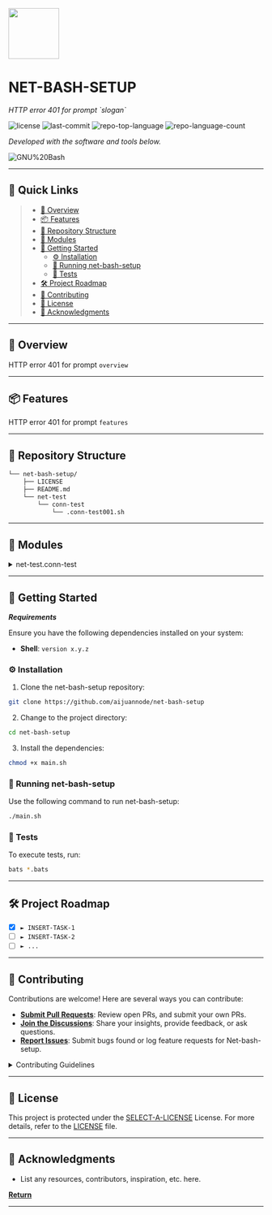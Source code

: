 <p align="left">
  <img src="https://img.icons8.com/?size=512&id=55494&format=png" width="100" />
</p>
<p align="left">
    <h1 align="left">NET-BASH-SETUP</h1>
</p>
<p align="left">
    <em>HTTP error 401 for prompt `slogan`</em>
</p>
<p align="left">
	<img src="https://img.shields.io/github/license/aijuannode/net-bash-setup?style=flat&color=0080ff" alt="license">
	<img src="https://img.shields.io/github/last-commit/aijuannode/net-bash-setup?style=flat&logo=git&logoColor=white&color=0080ff" alt="last-commit">
	<img src="https://img.shields.io/github/languages/top/aijuannode/net-bash-setup?style=flat&color=0080ff" alt="repo-top-language">
	<img src="https://img.shields.io/github/languages/count/aijuannode/net-bash-setup?style=flat&color=0080ff" alt="repo-language-count">
<p>
<p align="left">
		<em>Developed with the software and tools below.</em>
</p>
<p align="left">
	<img src="https://img.shields.io/badge/GNU%20Bash-4EAA25.svg?style=flat&logo=GNU-Bash&logoColor=white" alt="GNU%20Bash">
</p>
<hr>

## 🔗 Quick Links

> - [📍 Overview](#-overview)
> - [📦 Features](#-features)
> - [📂 Repository Structure](#-repository-structure)
> - [🧩 Modules](#-modules)
> - [🚀 Getting Started](#-getting-started)
>   - [⚙️ Installation](#️-installation)
>   - [🤖 Running net-bash-setup](#-running-net-bash-setup)
>   - [🧪 Tests](#-tests)
> - [🛠 Project Roadmap](#-project-roadmap)
> - [🤝 Contributing](#-contributing)
> - [📄 License](#-license)
> - [👏 Acknowledgments](#-acknowledgments)

---

## 📍 Overview

HTTP error 401 for prompt `overview`

---

## 📦 Features

HTTP error 401 for prompt `features`

---

## 📂 Repository Structure

```sh
└── net-bash-setup/
    ├── LICENSE
    ├── README.md
    └── net-test
        └── conn-test
            └── .conn-test001.sh
```

---

## 🧩 Modules

<details closed><summary>net-test.conn-test</summary>

| File                                                                                                             | Summary                                                         |
| ---                                                                                                              | ---                                                             |
| [.conn-test001.sh](https://github.com/aijuannode/net-bash-setup/blob/master/net-test/conn-test/.conn-test001.sh) | HTTP error 401 for prompt `net-test/conn-test/.conn-test001.sh` |

</details>

---

## 🚀 Getting Started

***Requirements***

Ensure you have the following dependencies installed on your system:

* **Shell**: `version x.y.z`

### ⚙️ Installation

1. Clone the net-bash-setup repository:

```sh
git clone https://github.com/aijuannode/net-bash-setup
```

2. Change to the project directory:

```sh
cd net-bash-setup
```

3. Install the dependencies:

```sh
chmod +x main.sh
```

### 🤖 Running net-bash-setup

Use the following command to run net-bash-setup:

```sh
./main.sh
```

### 🧪 Tests

To execute tests, run:

```sh
bats *.bats
```

---

## 🛠 Project Roadmap

- [X] `► INSERT-TASK-1`
- [ ] `► INSERT-TASK-2`
- [ ] `► ...`

---

## 🤝 Contributing

Contributions are welcome! Here are several ways you can contribute:

- **[Submit Pull Requests](https://github.com/aijuannode/net-bash-setup/blob/main/CONTRIBUTING.md)**: Review open PRs, and submit your own PRs.
- **[Join the Discussions](https://github.com/aijuannode/net-bash-setup/discussions)**: Share your insights, provide feedback, or ask questions.
- **[Report Issues](https://github.com/aijuannode/net-bash-setup/issues)**: Submit bugs found or log feature requests for Net-bash-setup.

<details closed>
    <summary>Contributing Guidelines</summary>

1. **Fork the Repository**: Start by forking the project repository to your GitHub account.
2. **Clone Locally**: Clone the forked repository to your local machine using a Git client.
   ```sh
   git clone https://github.com/aijuannode/net-bash-setup
   ```
3. **Create a New Branch**: Always work on a new branch, giving it a descriptive name.
   ```sh
   git checkout -b new-feature-x
   ```
4. **Make Your Changes**: Develop and test your changes locally.
5. **Commit Your Changes**: Commit with a clear message describing your updates.
   ```sh
   git commit -m 'Implemented new feature x.'
   ```
6. **Push to GitHub**: Push the changes to your forked repository.
   ```sh
   git push origin new-feature-x
   ```
7. **Submit a Pull Request**: Create a PR against the original project repository. Clearly describe the changes and their motivations.

Once your PR is reviewed and approved, it will be merged into the main branch.

</details>

---

## 📄 License

This project is protected under the [SELECT-A-LICENSE](https://choosealicense.com/licenses) License. For more details, refer to the [LICENSE](https://choosealicense.com/licenses/) file.

---

## 👏 Acknowledgments

- List any resources, contributors, inspiration, etc. here.

[**Return**](#-quick-links)

---
